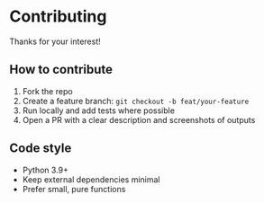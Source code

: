 # Contributing

Thanks for your interest!

## How to contribute
1. Fork the repo
2. Create a feature branch: `git checkout -b feat/your-feature`
3. Run locally and add tests where possible
4. Open a PR with a clear description and screenshots of outputs

## Code style
- Python 3.9+
- Keep external dependencies minimal
- Prefer small, pure functions
